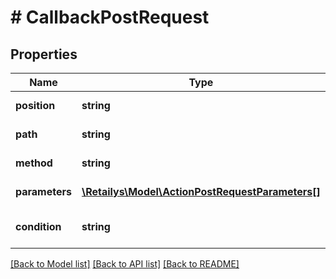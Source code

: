 # # CallbackPostRequest

## Properties

Name | Type | Description | Notes
------------ | ------------- | ------------- | -------------
**position** | **string** | Callback position. | [optional]
**path** | **string** | Callback path. | [optional]
**method** | **string** | Callback Method. | [optional]
**parameters** | [**\Retailys\Model\ActionPostRequestParameters[]**](ActionPostRequestParameters.md) | Callback Parameters. | [optional]
**condition** | **string** | Condition for visibility. | [optional]

[[Back to Model list]](../../README.md#models) [[Back to API list]](../../README.md#endpoints) [[Back to README]](../../README.md)
